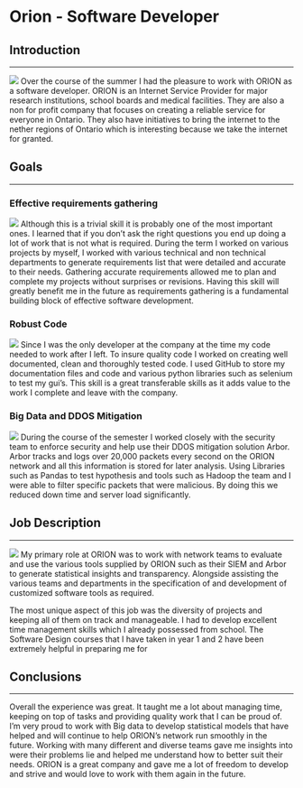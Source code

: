 # Orion - Software Developer


## Introduction
---
<img src="https://sdtimes.com/wp-content/uploads/2017/10/IMG_1463.png"/>
Over the course of the summer I had the pleasure to work with ORION as a software developer. ORION is an Internet Service Provider for major research institutions, school boards and medical facilities. They are also a non for profit company that focuses on creating a reliable service for everyone in Ontario. They also have initiatives to bring the internet to the nether regions of Ontario which is interesting because we take the internet for granted.

## Goals
---

### Effective requirements gathering
<img src="https://atomicsmash-725c.kxcdn.com/wp-content/uploads/2018/08/requirements_gathering_contained-1108x0-c-default.jpg"/>
Although this is a trivial skill it is probably one of the most important ones. I learned that if you don’t ask the right questions you end up doing a lot of work that is not what is required. During the term I worked on various projects by myself, I worked with various technical and non technical departments to generate requirements list that were detailed and accurate to their needs. Gathering accurate requirements allowed me to plan and complete my projects without surprises or revisions. Having this skill will greatly benefit me in the future as requirements gathering is a fundamental building block of effective software development.

### Robust Code
<img src="https://www.wlion.com/wp-content/uploads/2017/04/CleanCode.jpg"/>
Since I was the only developer at the company at the time my code needed to work after I left. To insure quality code I worked on creating well documented, clean and thoroughly tested code. I used GitHub to store my documentation files and code and various python libraries such as selenium to test my gui’s. This skill is a great transferable skills as it adds value to the work I complete and leave with the company. 

### Big Data and DDOS Mitigation
<img src="https://www.hitec-dubai.com/wp-content/uploads/2018/10/Big-Data-Verteda-1200x848.jpeg"/>
During the course of the semester I worked closely with the security team to enforce security and help use their DDOS mitigation solution Arbor. Arbor tracks and logs over 20,000 packets every second on the ORION network and all this information is stored for later analysis. Using Libraries such as Pandas to test hypothesis and tools such as Hadoop the team and I were able to filter specific packets that were malicious. By doing this we reduced down time and server load significantly.


## Job Description
---
<img src="https://www.careergirls.org/wp-content/uploads/2015/06/Computer_Programmer1920X10180.jpg"/>
My primary role at ORION was to work with network teams to evaluate and use the various tools supplied by ORION such as their SIEM and Arbor to generate statistical insights and transparency. Alongside assisting the various teams and departments in the specification of and development of customized software tools as required. 


The most unique aspect of this job was the diversity of projects and keeping all of them on track and manageable. I had to develop excellent time management skills which I already possessed from school. The Software Design courses that I have taken in year 1 and 2 have been extremely helpful in preparing me for 


## Conclusions
---
Overall the experience was great. It taught me a lot about managing time, keeping on top of tasks and providing quality work that I can be proud of. I’m very proud to work with Big data to develop statistical models that have helped and will continue to help ORION’s network run smoothly in the future. Working with many different and diverse teams gave me insights into were their problems lie and helped me understand how to better suit their needs. ORION is a great company and gave me a lot of freedom to develop and strive and would love to work with them again in the future.
